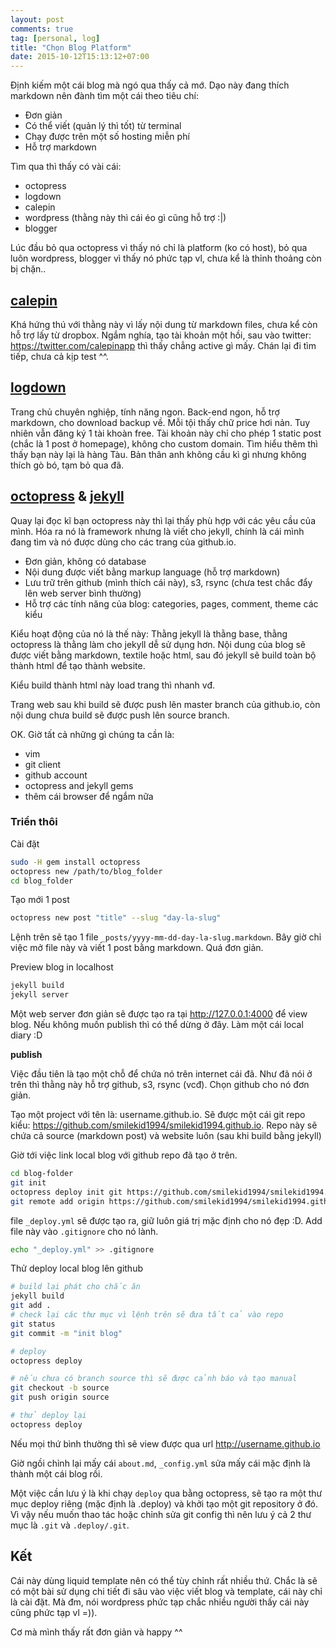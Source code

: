 ```yaml
---
layout: post
comments: true
tag: [personal, log]
title: "Chọn Blog Platform"
date: 2015-10-12T15:13:12+07:00
---
```


Định kiếm một cái blog mà ngó qua thấy cả mớ. Dạo này đang thích
markdown nên đành tìm một cái theo tiêu chí:

* Đơn giản
* Có thể viết (quản lý thì tốt) từ terminal
* Chạy được trên một số hosting miễn phí
* Hỗ trợ markdown

Tìm qua thì thấy có vài cái:

* octopress
* logdown
* calepin
* wordpress (thằng này thì cái éo gì cũng hỗ trợ :|)
* blogger

Lúc đầu bỏ qua octopress vì thấy nó chỉ là platform (ko có host), bỏ qua
luôn wordpress, blogger vì thấy nó phức tạp vl, chưa kể là thỉnh thoảng
còn bị chặn..

## [calepin](http://calepin.co/)

Khá hứng thú với thằng này vì lấy nội dung từ markdown files, chưa kể
còn hỗ trợ lấy từ dropbox.
Ngắm nghía, tạo tài khoản một hồi, sau vào twitter:
https://twitter.com/calepinapp thì thấy chẳng active gì mấy. Chán lại đi
tìm tiếp, chưa cả kịp test ^^.

## [logdown](http://logdown.com)

Trang chủ chuyên nghiệp, tính năng ngon. Back-end ngon, hỗ trợ markdown,
cho download backup về. Mỗi tội thấy chữ price hơi nản.
Tuy nhiên vẫn đăng ký 1 tài khoàn free. Tài khoản này chỉ cho phép 1
static post (chắc là 1 post ở homepage), không cho custom domain. Tìm
hiểu thêm thì thấy bạn này lại là hàng Tàu. Bản thân anh không cầu kì gì
nhưng không thích gò bó, tạm bỏ qua đã.

## [octopress](https://github.com/octopress/octopress) & [jekyll](https://github.com/jekyll/jekyll)

Quay lại đọc kĩ bạn octopress này thì lại thấy phù hợp với các yêu cầu của mình.
Hóa ra nó là framework nhưng là viết cho jekyll, chính là cái mình đang
tìm và nó được dùng cho các trang của github.io.

* Đơn giản, không có database
* Nội dung được viết bằng markup language (hỗ trợ markdown)
* Lưu trữ trên github (mình thích cái này), s3, rsync (chưa test chắc
đẩy lên web server bình thường)
* Hỗ trợ các tính năng của blog: categories, pages, comment, theme các kiểu

Kiểu hoạt động của nó là thế này: Thằng jekyll là thằng base, thằng
octopress là thằng làm cho jekyll dễ sử dụng hơn. Nội dung của blog sẽ
được viết bằng markdown, textile hoặc html, sau đó jekyll sẽ build toàn
bộ thành html để tạo thành website.

Kiểu build thành html này load trang thì nhanh vđ.

Trang web sau khi build sẽ được push lên master branch của github.io,
còn nội dung chưa build sẽ được push lên source branch.

OK. Giờ tất cả những gì chúng ta cần là:

* vim
* git client
* github account
* octopress and jekyll gems
* thêm cái browser để ngắm nữa

### Triển thôi

Cài đặt

``` bash
sudo -H gem install octopress
octopress new /path/to/blog_folder
cd blog_folder
```

Tạo mới 1 post

``` bash
octopress new post "title" --slug "day-la-slug"
```

Lệnh trên sẽ tạo 1 file `_posts/yyyy-mm-dd-day-la-slug.markdown`. Bây
giờ chỉ việc mở file này và viết 1 post bằng markdown.
Quá đơn giản.

Preview blog in localhost

``` bash
jekyll build
jekyll server
```

Một web server đơn giản sẽ được tạo ra tại <http://127.0.0.1:4000> để view blog. Nếu không muốn
publish thì có thể dừng ở đây. Làm một cái local diary :D

**publish**

Việc đầu tiên là tạo một chỗ để chứa nó trên internet cái đã. Như đã nói
ở trên thì thằng này hỗ trợ github, s3, rsync (vcđ). Chọn github cho nó
đơn giản.

Tạo một project với tên là: username.github.io. Sẽ được một cái git repo
kiểu: <https://github.com/smilekid1994/smilekid1994.github.io>. Repo này
sẽ chứa cả source (markdown post) và website luôn (sau khi build bằng
jekyll)

Giờ tới việc link local blog với github repo đã tạo ở trên.

``` bash
cd blog-folder
git init
octopress deploy init git https://github.com/smilekid1994/smilekid1994.github.io
git remote add origin https://github.com/smilekid1994/smilekid1994.github.io
```

file `_deploy.yml` sẽ được tạo ra, giữ luôn giá trị mặc định cho nó đẹp
:D. Add file này vào `.gitignore` cho nó lành.

``` bash
echo "_deploy.yml" >> .gitignore
```

Thử deploy local blog lên github

``` bash
# build lại phát cho chắc ăn
jekyll build
git add .
# check lại các thư mục vì lệnh trên sẽ đưa tất cả vào repo
git status
git commit -m "init blog"

# deploy
octopress deploy

# nếu chưa có branch source thì sẽ được cảnh báo và tạo manual
git checkout -b source
git push origin source

# thử deploy lại
octopress deploy
```

Nếu mọi thứ bình thường thì sẽ view được qua url
<http://username.github.io>

Giờ ngồi chỉnh lại mấy cái `about.md`, `_config.yml` sửa mấy cái mặc định
là thành một cái blog rồi.

Một việc cần lưu ý là khi chạy `deploy` qua bằng octopress, sẽ tạo ra
một thư mục deploy riêng (mặc định là .deploy) và khởi tạo một git
repository ở đó. Vì vậy nếu muốn thao tác hoặc chỉnh sửa git config thì
nên lưu ý cả 2 thư mục là `.git` và `.deploy/.git`.

## Kết

Cái này dùng liquid template nên có thể tùy chỉnh rất nhiều thứ. Chắc là
sẽ có một bài sử dụng chi tiết đi sâu vào việc viết blog và template,
cái này chỉ là cài đặt. Mà đm, nói wordpress phức tạp chắc nhiều người
thấy cái này cũng phức tạp vl =)).

Cơ mà mình thấy rất đơn giản và happy ^^
